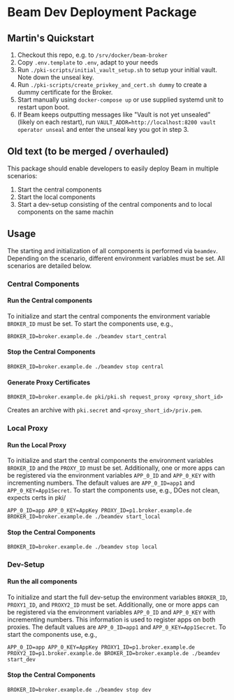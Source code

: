 # Beam Dev Deployment Package

## Martin's Quickstart

1. Checkout this repo, e.g. to `/srv/docker/beam-broker`
2. Copy `.env.template` to `.env`, adapt to your needs
3. Run `./pki-scripts/initial_vault_setup.sh` to setup your initial vault. Note down the unseal key.
4. Run `./pki-scripts/create_privkey_and_cert.sh dummy` to create a dummy certificate for the Broker.
5. Start manually using `docker-compose up` or use supplied systemd unit to restart upon boot.
6. If Beam keeps outputting messages like "Vault is not yet unsealed" (likely on each restart), run `VAULT_ADDR=http://localhost:8200 vault operator unseal` and enter the unseal key you got in step 3.

## Old text (to be merged / overhauled)

This package should enable developers to easily deploy Beam in multiple
scenarios:

1) Start the central components
2) Start the local components
3) Start a dev-setup consisting of the central components and to local
   components on the same machin

## Usage
The starting and initialization of all components is performed via `beamdev`.
Depending on the scenario, different environment variables must be set. All
scenarios are detailed below.

### Central Components
#### Run the Central components
To initialize and start the central components the environment
variable `BROKER_ID` must be set. To start the components use, e.g.,
```
BROKER_ID=broker.example.de ./beamdev start_central
```

#### Stop the Central Components

```
BROKER_ID=broker.example.de ./beamdev stop central
```

#### Generate Proxy Certificates

```
BROKER_ID=broker.example.de pki/pki.sh request_proxy <proxy_short_id>
```
Creates an archive with `pki.secret` and `<proxy_short_id>/priv.pem`.

### Local Proxy
#### Run the Local Proxy
To initialize and start the central components the environment
variables `BROKER_ID` and the `PROXY_ID` must be set. Additionally, one or more apps can be registered via the environment variables `APP_0_ID` and `APP_0_KEY` with incrementing numbers.
The default values are `APP_0_ID=app1` and `APP_0_KEY=App1Secret`.
To start the components use, e.g.,
DOes not clean, expects certs in pki/
```
APP_0_ID=app APP_0_KEY=AppKey PROXY_ID=p1.broker.example.de BROKER_ID=broker.example.de ./beamdev start_local
```

#### Stop the Central Components

```
BROKER_ID=broker.example.de ./beamdev stop local
```

### Dev-Setup
#### Run the all components
To initialize and start the full dev-setup the environment
variables `BROKER_ID`, `PROXY1_ID`, and `PROXY2_ID` must be set. Additionally, one or more apps can be registered via the environment variables `APP_0_ID` and `APP_0_KEY` with incrementing numbers. This information is used to register apps on both proxies.
The default values are `APP_0_ID=app1` and `APP_0_KEY=App1Secret`.
To start the components use, e.g.,
```
APP_0_ID=app APP_0_KEY=AppKey PROXY1_ID=p1.broker.example.de PROXY2_ID=p1.broker.example.de BROKER_ID=broker.example.de ./beamdev start_dev
```

#### Stop the Central Components

```
BROKER_ID=broker.example.de ./beamdev stop dev
```
